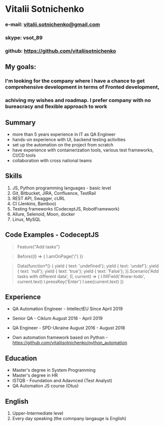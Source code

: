 # Vitalii Sotnichenko

### e-mail: vitalii.sotnichenko@gmail.com

### skype: vsot_89

### github: https://github.com/vitaliisotnichenko

## My goals:

### I'm looking for the company where I have a chance to get comprehensive development in terms of Fronted development,

### achiving my wishes and roadmap. I prefer company with no bureacracy and flexible approach to work

## Summary

- more than 5 years experience in IT as QA Engineer
- hands-on experience with UI, backend testing activities
- set up the automation on the project from scratch
- have experience with containerization tools, various test frameworks, CI/CD tools
- collaboration with cross national teams

## Skills

1. JS, Python programming languages - basic level
2. Git, Bitbucket, JIRA, Confluence, TestRail
3. REST API, Swagger, cURL
4. CI (Jenkins, Bamboo)
5. Testing frameworks (CodeceptJS, RobotFramework)
6. Allure, Selenoid, Moon, docker
7. Linux, MySQL

## Code Examples - CodeceptJS

> Feature("Add tasks")

> Before((I) => {
> I.amOnPage('/')
> })

> Data(function\*() {
> yield { text: 'undefined'};
> yield { text: 'undef'};
> yield { text: 'null'};
> yield { text: 'true'};
> yield { text: 'False'};
> }).Scenario('Add tasks with different data', (I, current) => {
> I.fillField('#new-todo', current.text)
> I.pressKey('Enter')
> I.see(current.text)
> })

## Experience

- QA Automation Engineer - IntellectEU
  Since April 2019

- Senior QA - Ciklum
  August 2018 - April 2019

- QA Engineer - SPD-Ukraine
  August 2016 - August 2018

- Own automation framework based on Python - https://github.com/vitaliisotnichenko/python_automation

## Education

- Master's degree in System Programming
- Master's degree in HR
- ISTQB - Foundation and Adavnced (Test Analyst)
- QA Automation JS course (Otus)

## English

1. Upper-Intermediate level
2. Every day speaking (the comnpany langauge is English)
